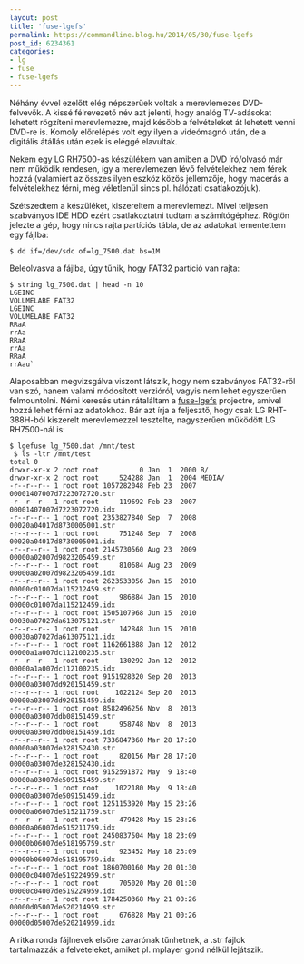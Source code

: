 ```yaml
---
layout: post
title: 'fuse-lgefs'
permalink: https://commandline.blog.hu/2014/05/30/fuse-lgefs
post_id: 6234361
categories: 
- lg
- fuse
- fuse-lgefs
---
```


Néhány évvel ezelőtt elég népszerűek voltak a merevlemezes DVD-felvevők. A kissé félrevezető név azt jelenti, hogy analóg TV-adásokat lehetett rögzíteni merevlemezre, majd később a felvételeket át lehetett venni DVD-re is. Komoly előrelépés volt egy ilyen a videómagnó után, de a digitális átállás után ezek is eléggé elavultak.

Nekem egy LG RH7500-as készülékem van amiben a DVD író/olvasó már nem működik rendesen, így a merevlemezen lévő felvételekhez nem férek hozzá (valamiért az összes ilyen eszköz közös jellemzője, hogy macerás a felvételekhez férni, még véletlenül sincs pl. hálózati csatlakozójuk).

Szétszedtem a készüléket, kiszereltem a merevlemezt. Mivel teljesen szabványos IDE HDD ezért csatlakoztatni tudtam a számítógéphez. Rögtön jelezte a gép, hogy nincs rajta partíciós tábla, de az adatokat lementettem egy fájlba:

```
$ dd if=/dev/sdc of=lg_7500.dat bs=1M
```

Beleolvasva a fájlba, úgy tűnik, hogy FAT32 partíció van rajta:

```
$ string lg_7500.dat | head -n 10
LGEINC  
VOLUMELABE FAT32   
LGEINC  
VOLUMELABE FAT32   
RRaA
rrAa
RRaA
rrAa
RRaA
rrAau`
```

Alaposabban megvizsgálva viszont látszik, hogy nem szabványos FAT32-ről van szó, hanem valami módosított verzióról, vagyis nem lehet egyszerűen felmountolni. Némi keresés után rátaláltam a 
[fuse-lgefs](http://code.google.com/p/fuse-lgefs/) projectre, amivel hozzá lehet férni az adatokhoz. Bár azt írja a feljesztő, hogy csak LG RHT-388H-ból kiszerelt merevlemezzel tesztelte, nagyszerűen működött LG RH7500-nál is:

```
$ lgefuse lg_7500.dat /mnt/test
 $ ls -ltr /mnt/test
total 0
drwxr-xr-x 2 root root          0 Jan  1  2000 B/
drwxr-xr-x 2 root root     524288 Jan  1  2004 MEDIA/
-r--r--r-- 1 root root 1057282048 Feb 23  2007 00001407007d7223072720.str
-r--r--r-- 1 root root     119692 Feb 23  2007 00001407007d7223072720.idx
-r--r--r-- 1 root root 2353827840 Sep  7  2008 00020a04017d8730005001.str
-r--r--r-- 1 root root     751248 Sep  7  2008 00020a04017d8730005001.idx
-r--r--r-- 1 root root 2145730560 Aug 23  2009 00000a02007d9823205459.str
-r--r--r-- 1 root root     810684 Aug 23  2009 00000a02007d9823205459.idx
-r--r--r-- 1 root root 2623533056 Jan 15  2010 00000c01007da115212459.str
-r--r--r-- 1 root root     986884 Jan 15  2010 00000c01007da115212459.idx
-r--r--r-- 1 root root 1505107968 Jun 15  2010 00030a07027da613075121.str
-r--r--r-- 1 root root     142848 Jun 15  2010 00030a07027da613075121.idx
-r--r--r-- 1 root root 1162661888 Jan 12  2012 00000a1a007dc112100235.str
-r--r--r-- 1 root root     130292 Jan 12  2012 00000a1a007dc112100235.idx
-r--r--r-- 1 root root 9151928320 Sep 20  2013 00000a03007dd920151459.str
-r--r--r-- 1 root root    1022124 Sep 20  2013 00000a03007dd920151459.idx
-r--r--r-- 1 root root 8582496256 Nov  8  2013 00000a03007ddb08151459.str
-r--r--r-- 1 root root     958748 Nov  8  2013 00000a03007ddb08151459.idx
-r--r--r-- 1 root root 7336847360 Mar 28 17:20 00000a03007de328152430.str
-r--r--r-- 1 root root     820156 Mar 28 17:20 00000a03007de328152430.idx
-r--r--r-- 1 root root 9152591872 May  9 18:40 00000a03007de509151459.str
-r--r--r-- 1 root root    1022180 May  9 18:40 00000a03007de509151459.idx
-r--r--r-- 1 root root 1251153920 May 15 23:26 00000a06007de515211759.str
-r--r--r-- 1 root root     479428 May 15 23:26 00000a06007de515211759.idx
-r--r--r-- 1 root root 2450837504 May 18 23:09 00000b06007de518195759.str
-r--r--r-- 1 root root     923452 May 18 23:09 00000b06007de518195759.idx
-r--r--r-- 1 root root 1860700160 May 20 01:30 00000c04007de519224959.str
-r--r--r-- 1 root root     705020 May 20 01:30 00000c04007de519224959.idx
-r--r--r-- 1 root root 1784250368 May 21 00:26 00000d05007de520214959.str
-r--r--r-- 1 root root     676828 May 21 00:26 00000d05007de520214959.idx
```

A ritka ronda fájlnevek elsőre zavarónak tűnhetnek, a .str fájlok tartalmazzák a felvételeket, amiket pl. mplayer gond nélkül lejátszik.